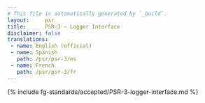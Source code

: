 ```yaml
---
# This file is automatically generated by `_build`.
layout:     psr
title:      PSR-3 — Logger Interface
disclaimer: false
translations:
 - name: English (official)
 - name: Spanish
   path: /psr/psr-3/es
 - name: French
   path: /psr/psr-3/fr
---
```

{% include fg-standards/accepted/PSR-3-logger-interface.md %}
